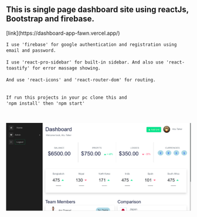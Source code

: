 <h2>This is single page dashboard site using reactJs, Bootstrap and firebase.</h1>
[link](https://dashboard-app-fawn.vercel.app/)

```
I use 'firebase' for google authentication and registration using email and password.

I use 'react-pro-sidebar' for built-in sidebar. And also use 'react-toastify' for error massage showing.

And use 'react-icons' and 'react-router-dom' for routing.


If run this projects in your pc clone this and
'npm install' then 'npm start'



```

![alt text](./src/Assets/Imgs/dashboard.png)
